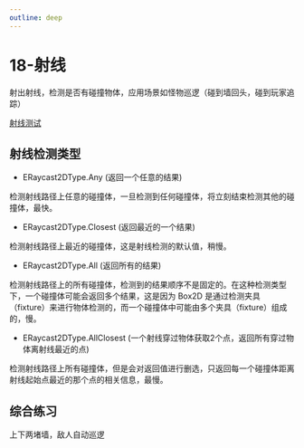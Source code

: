 ```yaml
---
outline: deep
---
```


# 18-射线

射出射线，检测是否有碰撞物体，应用场景如怪物巡逻（碰到墙回头，碰到玩家追踪）

[射线测试](https://docs.cocos.com/creator/manual/zh/physics-2d/physics-2d-system.html#%E5%B0%84%E7%BA%BF%E6%B5%8B%E8%AF%95)

## 射线检测类型

- ERaycast2DType.Any (返回一个任意的结果)

检测射线路径上任意的碰撞体，一旦检测到任何碰撞体，将立刻结束检测其他的碰撞体，最快。

- ERaycast2DType.Closest (返回最近的一个结果)

检测射线路径上最近的碰撞体，这是射线检测的默认值，稍慢。

- ERaycast2DType.All (返回所有的结果)

检测射线路径上的所有碰撞体，检测到的结果顺序不是固定的。在这种检测类型下，一个碰撞体可能会返回多个结果，这是因为 Box2D 是通过检测夹具（fixture）来进行物体检测的，而一个碰撞体中可能由多个夹具（fixture）组成的，慢。

- ERaycast2DType.AllClosest (一个射线穿过物体获取2个点，返回所有穿过物体离射线最近的点)

检测射线路径上所有碰撞体，但是会对返回值进行删选，只返回每一个碰撞体距离射线起始点最近的那个点的相关信息，最慢。


## 综合练习

上下两堵墙，敌人自动巡逻
